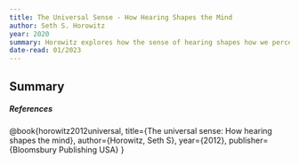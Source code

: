 ```yaml
---
title: The Universal Sense - How Hearing Shapes the Mind
author: Seth S. Horowitz
year: 2020
summary: Horowitz explores how the sense of hearing shapes how we perceive and understand the world around us. He discusses the biology of hearing and how hearing is related and intertwined with our other senses and cognitive processes. Horowitz mentions the influence of sound on the brain, including how sound can affect our emotions and behavior. Horowitz concludes by expounding on how technology and modern society have impacted the way we hear and process sound.
date-read: 01/2023
---
```


## Summary

##### References

@book{horowitz2012universal,
  title={The universal sense: How hearing shapes the mind},
  author={Horowitz, Seth S},
  year={2012},
  publisher={Bloomsbury Publishing USA}
}